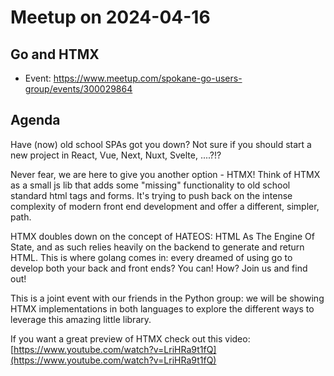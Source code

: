 # Meetup on 2024-04-16

## Go and HTMX

* Event: https://www.meetup.com/spokane-go-users-group/events/300029864

## Agenda

Have (now) old school SPAs got you down? Not sure if you should start a new project in React, Vue, Next, Nuxt, Svelte, ....?!?

Never fear, we are here to give you another option - HTMX! Think of HTMX as a small js lib that adds some "missing" functionality to old school standard html tags and forms. It's trying to push back on the intense complexity of modern front end development and offer a different, simpler, path.

HTMX doubles down on the concept of HATEOS: HTML As The Engine Of State, and as such relies heavily on the backend to generate and return HTML. This is where golang comes in: every dreamed of using go to develop both your back and front ends? You can! How? Join us and find out!

This is a joint event with our friends in the Python group: we will be showing HTMX implementations in both languages to explore the different ways to leverage this amazing little library.

If you want a great preview of HTMX check out this video:
[https://www.youtube.com/watch?v=LriHRa9t1fQ](https://www.youtube.com/watch?v=LriHRa9t1fQ)
